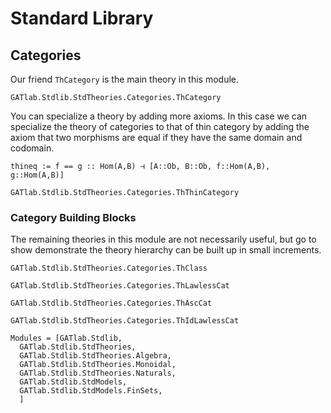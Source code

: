 # Standard Library

## Categories

Our friend `ThCategory` is the main theory in this module.

```@docs
GATlab.Stdlib.StdTheories.Categories.ThCategory
```

You can specialize a theory by adding more axioms. In this case we can specialize the theory of categories to that of thin category by adding the axiom that two morphisms are equal if they have the same domain and codomain.

```
thineq := f == g :: Hom(A,B) ⊣ [A::Ob, B::Ob, f::Hom(A,B), g::Hom(A,B)]
```

```@docs
GATlab.Stdlib.StdTheories.Categories.ThThinCategory
```
### Category Building Blocks
The remaining theories in this module are not necessarily useful, but go to show demonstrate the theory hierarchy can be built up in small increments.

```@docs
GATlab.Stdlib.StdTheories.Categories.ThClass
```

```@docs
GATlab.Stdlib.StdTheories.Categories.ThLawlessCat
```

```@docs
GATlab.Stdlib.StdTheories.Categories.ThAscCat
```

```@docs
GATlab.Stdlib.StdTheories.Categories.ThIdLawlessCat
```

```@autodocs
Modules = [GATlab.Stdlib,
  GATlab.Stdlib.StdTheories,
  GATlab.Stdlib.StdTheories.Algebra,
  GATlab.Stdlib.StdTheories.Monoidal,
  GATlab.Stdlib.StdTheories.Naturals,
  GATlab.Stdlib.StdModels,
  GATlab.Stdlib.StdModels.FinSets,
  ]
```
